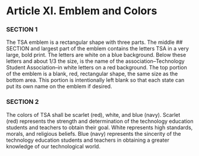 # Article XI. Emblem and Colors

### SECTION 1

The TSA emblem is a rectangular shape with three parts. The middle \#\# SECTION and largest part of the emblem contains the letters TSA in a very large, bold print. The letters are white on a blue background. Below these letters and about 1/3 the size, is the name of the association–Technology Student Association–in white letters on a red background. The top portion of the emblem is a blank, red, rectangular shape, the same size as the bottom area. This portion is intentionally left blank so that each state can put its own name on the emblem if desired.

### SECTION 2

The colors of TSA shall be scarlet \(red\), white, and blue \(navy\). Scarlet \(red\) represents the strength and determination of the technology education students and teachers to obtain their goal. White represents high standards, morals, and religious beliefs. Blue \(navy\) represents the sincerity of the technology education students and teachers in obtaining a greater knowledge of our technological world.

